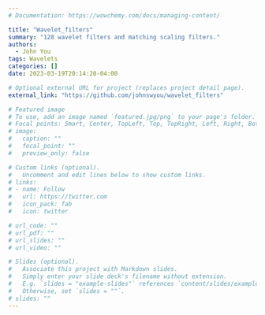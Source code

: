 ```yaml
---
# Documentation: https://wowchemy.com/docs/managing-content/

title: "Wavelet_filters"
summary: "128 wavelet filters and matching scaling filters."
authors: 
  - John You
tags: Wavelets
categories: []
date: 2023-03-19T20:14:20-04:00

# Optional external URL for project (replaces project detail page).
external_link: "https://github.com/johnswyou/wavelet_filters"

# Featured image
# To use, add an image named `featured.jpg/png` to your page's folder.
# Focal points: Smart, Center, TopLeft, Top, TopRight, Left, Right, BottomLeft, Bottom, BottomRight.
# image:
#   caption: ""
#   focal_point: ""
#   preview_only: false

# Custom links (optional).
#   Uncomment and edit lines below to show custom links.
# links:
# - name: Follow
#   url: https://twitter.com
#   icon_pack: fab
#   icon: twitter

# url_code: ""
# url_pdf: ""
# url_slides: ""
# url_video: ""

# Slides (optional).
#   Associate this project with Markdown slides.
#   Simply enter your slide deck's filename without extension.
#   E.g. `slides = "example-slides"` references `content/slides/example-slides.md`.
#   Otherwise, set `slides = ""`.
# slides: ""
---
```

